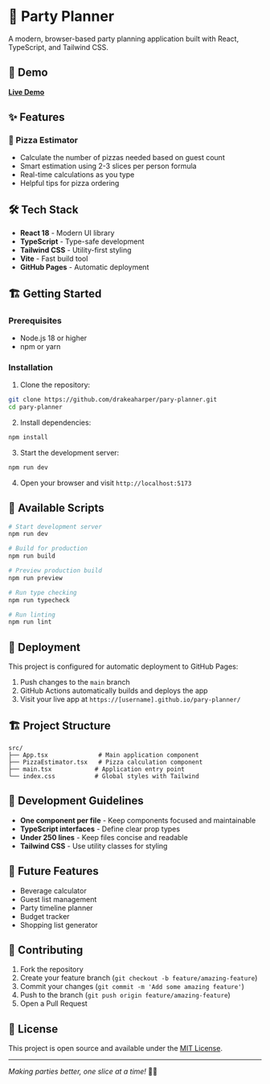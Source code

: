 # 🎉 Party Planner

A modern, browser-based party planning application built with React, TypeScript, and Tailwind CSS.

## 🚀 Demo

**[Live Demo](https://drakeaharper.github.io/pary-planner/)**

## ✨ Features

### 🍕 Pizza Estimator
- Calculate the number of pizzas needed based on guest count
- Smart estimation using 2-3 slices per person formula
- Real-time calculations as you type
- Helpful tips for pizza ordering

## 🛠️ Tech Stack

- **React 18** - Modern UI library
- **TypeScript** - Type-safe development
- **Tailwind CSS** - Utility-first styling
- **Vite** - Fast build tool
- **GitHub Pages** - Automatic deployment

## 🏗️ Getting Started

### Prerequisites
- Node.js 18 or higher
- npm or yarn

### Installation

1. Clone the repository:
```bash
git clone https://github.com/drakeaharper/pary-planner.git
cd pary-planner
```

2. Install dependencies:
```bash
npm install
```

3. Start the development server:
```bash
npm run dev
```

4. Open your browser and visit `http://localhost:5173`

## 📜 Available Scripts

```bash
# Start development server
npm run dev

# Build for production
npm run build

# Preview production build
npm run preview

# Run type checking
npm run typecheck

# Run linting
npm run lint
```

## 🚀 Deployment

This project is configured for automatic deployment to GitHub Pages:

1. Push changes to the `main` branch
2. GitHub Actions automatically builds and deploys the app
3. Visit your live app at `https://[username].github.io/pary-planner/`

## 🏗️ Project Structure

```
src/
├── App.tsx              # Main application component
├── PizzaEstimator.tsx   # Pizza calculation component
├── main.tsx            # Application entry point
└── index.css           # Global styles with Tailwind
```

## 🎯 Development Guidelines

- **One component per file** - Keep components focused and maintainable
- **TypeScript interfaces** - Define clear prop types
- **Under 250 lines** - Keep files concise and readable
- **Tailwind CSS** - Use utility classes for styling

## 🔮 Future Features

- Beverage calculator
- Guest list management
- Party timeline planner
- Budget tracker
- Shopping list generator

## 🤝 Contributing

1. Fork the repository
2. Create your feature branch (`git checkout -b feature/amazing-feature`)
3. Commit your changes (`git commit -m 'Add some amazing feature'`)
4. Push to the branch (`git push origin feature/amazing-feature`)
5. Open a Pull Request

## 📝 License

This project is open source and available under the [MIT License](LICENSE).

---

*Making parties better, one slice at a time!* 🍕✨